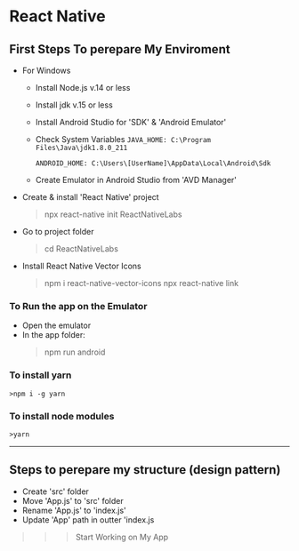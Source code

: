# React Native

## First Steps To perepare My Enviroment

- For Windows

  - Install Node.js v.14 or less
  - Install jdk v.15 or less
  - Install Android Studio for 'SDK' & 'Android Emulator'
  - Check System Variables
    `JAVA_HOME: C:\Program Files\Java\jdk1.8.0_211`

    `ANDROID_HOME: C:\Users\[UserName]\AppData\Local\Android\Sdk`

  - Create Emulator in Android Studio from 'AVD Manager'

- Create & install 'React Native' project
  > npx react-native init ReactNativeLabs
- Go to project folder
  > cd ReactNativeLabs
- Install React Native Vector Icons
  > npm i react-native-vector-icons
  > npx react-native link

### To Run the app on the Emulator

- Open the emulator
- In the app folder:
  > npm run android

### To install yarn

    >npm i -g yarn

### To install node modules

    >yarn

---

## Steps to perepare my structure (design pattern)

- Create 'src' folder
- Move 'App.js' to 'src' folder
- Rename 'App.js' to 'index.js'
- Update 'App' path in outter 'index.js

> > > Start Working on My App
